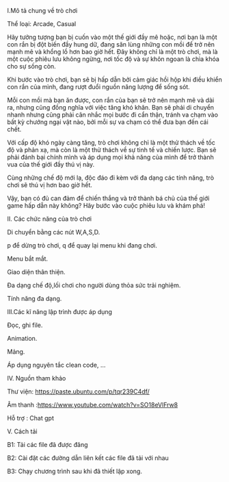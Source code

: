 I.Mô tả chung về trò chơi

Thể loại: Arcade, Casual

Hãy tưởng tượng bạn bị cuốn vào một thế giới đầy mê hoặc, nơi bạn là một con rắn bị đột biến đầy hung dữ, đang săn lùng những con mồi để trở nên mạnh mẽ và khổng lồ hơn bao giờ hết. Đây không chỉ là một trò chơi, mà là một cuộc phiêu lưu không ngừng, nơi tốc độ và sự khôn ngoan là chìa khóa cho sự sống còn.

Khi bước vào trò chơi, bạn sẽ bị hấp dẫn bởi cảm giác hồi hộp khi điều khiển con rắn của mình, đang rượt đuổi nguồn năng lượng để sống sót.

Mỗi con mồi mà bạn ăn được, con rắn của bạn sẽ trở nên mạnh mẽ và dài ra, nhưng cũng đồng nghĩa với việc tăng khó khăn. Bạn sẽ phải di chuyển nhanh nhưng cũng phải cân nhắc mọi bước đi cẩn thận, tránh va chạm vào bất kỳ chướng ngại vật nào, bởi mỗi sự va chạm có thể đưa bạn đến cái chết.

Với cấp độ khó ngày càng tăng, trò chơi không chỉ là một thử thách về tốc độ và phản xạ, mà còn là một thử thách về sự tinh tế và chiến lược. Bạn sẽ phải đánh bại chính mình và áp dụng mọi khả năng của mình để trở thành vua của thế giới đầy thú vị này.

Cùng những chế độ mới lạ, độc đáo đi kèm với đa dạng các tính năng, trò chơi sẽ thú vị hơn bao giờ hết.

Vậy, bạn có đủ can đảm để chiến thắng và trở thành bá chủ của thế giới game hấp dẫn này không? Hãy bước vào cuộc phiêu lưu và khám phá!


II. Các chức năng của trò chơi

Di chuyển bằng các nút W,A,S,D.

p để dừng trò chơi, q để quay lại menu khi đang chơi.

Menu bắt mắt.

Giao diện thân thiện.

Đa dạng chế độ,lối chơi cho người dùng thỏa sức trải nghiệm.

Tính năng đa dạng.


III.Các kĩ năng lập trình được áp dụng

Đọc, ghi file.

Animation.

Mảng.

Áp dụng nguyên tắc clean code, ...


IV. Nguồn tham khảo

Thư viện:  https://paste.ubuntu.com/p/tqr239C4df/

Âm thanh :https://www.youtube.com/watch?v=SO18eVlFrw8

Hỗ trợ : Chat gpt


V. Cách tải

B1: Tải các file đã được đăng

B2: Cài đặt các đường dẫn liên kết các file đã tải với nhau

B3: Chạy chương trình sau khi đã thiết lập xong.
